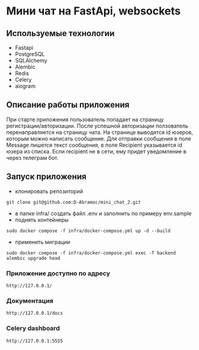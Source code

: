# Мини чат на FastApi, websockets

## Используемые технологии
- Fastapi
- PostgreSQL
- SQLAlchemy
- Alembic
- Redis
- Celery
- aiogram

## Описание работы приложения
При старте приложения пользователь попадает на страницу регистрации/авторизации. После успешной авторизации ползователь перенаправляется на страницу чата. На странице выводятся id юзеров, которым можно написать сообщение. Для отправки сообщения в поле Message пишется текст сообщения, в поле Recipient указывается id юзера из списка. Если recipient не в сети, ему придет уведомление в через телеграм бот.


## Запуск приложения
- клонировать репозиторий
```
git clone git@github.com:D-Abramoc/mini_chat_2.git
```
- в папке infra/ создать файл .env и заполнить по примеру env.sample
- поднять контейнеры
```
sudo docker compose -f infra/docker-compose.yml up -d --build
```
- применить миграции
```
sudo docker compose -f infra/docker-compose.yml exec -T backend alembic upgrade head
```

### Приложение доступно по адресу
```
http://127.0.0.1/
```

### Документация
```
http://127.0.0.1/docs
```
### Celery dashboard
```
http://127.0.0.1:5555
```